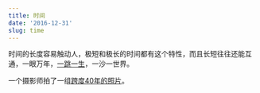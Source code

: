 ```yaml
---
title: 时间
date: '2016-12-31'
slug: time
---
```


时间的长度容易触动人，极短和极长的时间都有这个特性，而且长短往往还能互通，一眼万年，[一跳一生](http://www.shuku.net/novels/prose/fengzi/fengzi21.html)，一沙一世界。

一个摄影师拍了一组[跨度40年的照片](http://www.dailymail.co.uk/news/article-3900776/Photographer-tracks-people-snapped-hometown-40-YEARS-AGO-recreate-remarkable-images.html)。
